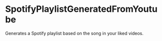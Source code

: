# SpotifyPlaylistGeneratedFromYoutube
Generates a Spotify playlist based on the song in your liked videos.
